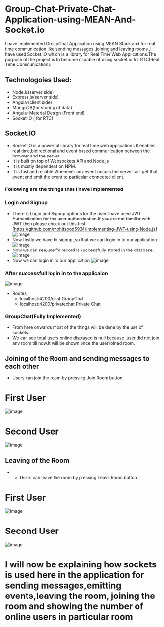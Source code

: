 # Group-Chat-Private-Chat-Application-using-MEAN-And-Socket.io
I have implemented GroupChat Application using MEAN Stack and for real time communication like sending messages ,joining and leaving rooms ,I have used Socket.IO which is a library for Real Time Web Applications.The purpose of the project is to become capable of using socket.io for RTC(Real Time Communication).

## Technologoies Used:
- Node.js(server side)
- Express.js(server side)
- Angular(client side)
- MongoDB(for storing of data)
- Angular Material Design (Front end)
- Socket.IO ( for RTC)

## Socket.IO
- Socket.IO is a powerful library for real time web  applications.It enables real time,bidirectional and event based communication between the browser and the server
- It is built on top of Websockets API and Node.js.
- It is mostly dependent on NPM.
- It is fast and reliable.Whenever any event occurs the server will get that event  and emit the event to particular connected client.

### Following are  the things that I have implemented
### Login and Signup  
- There is Login and Signup options for the user.I have used JWT Authentication for the user authentication.If you are not familiar with JWT then please check out this first [https://github.com/mohitsood5934/Implementing-JWT-using-Node.js]
![image](https://user-images.githubusercontent.com/26309496/72407845-e37d3380-3786-11ea-9114-cbe837510a09.png)
- Now firstly we have to signup ,so that we can login in to our application
![image](https://user-images.githubusercontent.com/26309496/72408319-7f5b6f00-3788-11ea-8024-c7d819ca3ea4.png)
- Now we can see,user"s record is successfully stored in the database.
![image](https://user-images.githubusercontent.com/26309496/72409421-b8e1a980-378b-11ea-9597-5f67db1a5c2d.png)
- Now we can login in to our application
![image](https://user-images.githubusercontent.com/26309496/72408451-ff81d480-3788-11ea-9015-4be35f08859e.png)

### After successfull login in to the applicaion
![image](https://user-images.githubusercontent.com/26309496/72408584-4374d980-3789-11ea-80e1-d3693d49c257.png)
- Routes
   - localhost:4200/chat                      GroupChat
   - localhost:4200/privatechat               Private Chat
###  GroupChat(Fully Implemented)
- From here onwards most of the things will be done by the use of sockets.
- We can see total users online displayed is null because ,user did not join any room till now.It will be shown once the user joined  room.
## Joining of the Room and sending messages to each other
- Users can join the room by pressing Join Room button
# First User 
![image](https://user-images.githubusercontent.com/26309496/72409025-9a2ee300-378a-11ea-8b4c-912fec005089.png)
#  Second User
![image](https://user-images.githubusercontent.com/26309496/72409052-af0b7680-378a-11ea-8ca6-17f80afb235e.png)


## Leaving of the Room 
- - Users can leave the room by pressing Leave Room button
# First User 
![image](https://user-images.githubusercontent.com/26309496/72409240-2a6d2800-378b-11ea-862c-2bb13ce3a518.png)

#  Second User
![image](https://user-images.githubusercontent.com/26309496/72409264-3953da80-378b-11ea-9d76-3627d8e4fa00.png)



# I will now be explaining how sockets is used here in the application for sending messages,emitting events,leaving the room, joining the room and showing the number of online users in particular room





